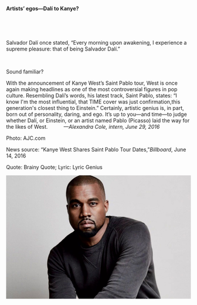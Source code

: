 **Artists’ egos—Dalí to Kanye?**

 

 

Salvador Dalí once stated, “E​very morning upon awakening, I experience a supreme pleasure: that of being Salvador Dalí.”

​

Sound familiar?

With the announcement of Kanye West’s Saint Pablo tour, West is once again making headlines as one of the most controversial figures in pop culture. Resembling Dalí’s words, his latest track, S​aint Pablo, ​states: “​I know I'm the most influential, that T​IME ​cover was just confirmation, ​th​is generation's closest thing to Einstein.​” Certainly, artistic genius is, in part, born out of personality, daring, and ego. It’s up to you—and time—to judge whether Dalí, or Einstein, or an artist named Pablo (Picasso) laid the way for the likes of West.           *—A​lexandra Cole, intern, June 29, 2016*  

Photo: AJC.com 

News source: “Kanye West Shares Saint Pablo Tour Dates,”*B​illboard*, June 14, 2016 

Quote: Brainy Quote; Lyric: Lyric Genius

![](../images/16-6-30_96.2_KanyeEDIT-1.jpeg)

